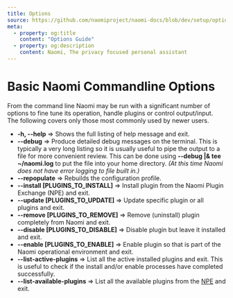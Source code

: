 ```yaml
---
title: Options
source: https://github.com/naomiproject/naomi-docs/blob/dev/setup/options.md
meta:
  - property: og:title
    content: "Options Guide"
  - property: og:description
    content: Naomi, The privacy focused personal assistant
---
```


# Basic Naomi Commandline Options

From the command line Naomi may be run with a significant number of options to fine tune its operation,
handle plugins or control output/input. The following covers only those most commonly
used by newer users.

 - **-h, --help** => Shows the full listing of help message and exit.  
 - **--debug** => Produce detailed debug messages on the terminal. This is typically a very
long listing so it is usually useful to pipe the output to a file for more convenient review.
This can be done using **--debug |& tee  ~/naomi.log** to put the file into your home directory.
_(At this time Naomi does not have error logging to file built in.)_
 - **--repopulate** => Rebuilds the configuration profile.  
 - **--install [PLUGINS_TO_INSTALL]** => Install plugin from the Naomi Plugin Exchange (NPE) and exit.  
 - **--update [PLUGINS_TO_UPDATE]** => Update specific plugin or all plugins and exit.  
 - **--remove [PLUGINS_TO_REMOVE]** => Remove (uninstall) plugin completely from Naomi and exit.  
 - **--disable [PLUGINS_TO_DISABLE]** => Disable plugin but leave it installed and exit.  
 - **--enable [PLUGINS_TO_ENABLE]** => Enable plugin so that is part of the Naomi operational 
environment and exit.  
 - **--list-active-plugins** => List all the active installed plugins and exit. This is useful to check
if the install and/or enable processes have completed successfully.  
 - **--list-available-plugins** => List all the available plugins from the [NPE](../configuration/npe.html) and exit.  

<DocPreviousVersions/>
<EditPageLink/>
